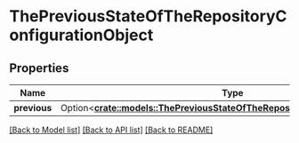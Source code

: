 # ThePreviousStateOfTheRepositoryConfigurationObject

## Properties

Name | Type | Description | Notes
------------ | ------------- | ------------- | -------------
**previous** | Option<[**crate::models::ThePreviousStateOfTheRepositoryConfigurationObject**](The_previous_state_of_the_repository_configuration_object_.md)> |  | [optional]

[[Back to Model list]](../README.md#documentation-for-models) [[Back to API list]](../README.md#documentation-for-api-endpoints) [[Back to README]](../README.md)


